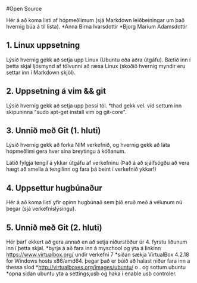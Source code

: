 #Open Source

Hér á að koma listi af hópmeðlimum (sjá Markdown leiðbeiningar um það hvernig búa á til lista).
*Anna Birna Ivarsdottir
*Bjorg Marium Adamsdottir
## 1. Linux uppsetning

Lýsið hvernig gekk að setja upp Linux (Ubuntu eða aðra útgáfu). Bætið inn í þetta skjal ljósmynd af tölvunni að ræsa Linux (skoðið hvernig myndir eru settar inn í Markdown skjöl).

## 2. Uppsetning á vim && git
Lýsið hvernig gekk að setja upp þessi tól.
*thad gekk vel. vid settum inn skipuninna "sudo apt-get install vim og git-core". 


## 3. Unnið með Git (1. hluti)

Lýsið hvernig gekk að forka NIM verkefnið, og hvernig gekk að láta hópmeðlimi gera hver sína breytingu á kóðanum.

Látið fylgja tengil á ykkar útgáfu af verkefninu (Það á að sjálfsögðu að vera hægt að smella á tengilinn og fara þá beint í verkefnið ykkar!)

## 4. Uppsettur hugbúnaður

Hér á að koma listi yfir opinn hugbúnað sem þið eruð með á vélunum nú þegar (sjá verkefnislýsingu).

## 5. Unnið með Git (2. hluti)

Hér þarf ekkert að gera annað en að setja niðurstöður úr 4. fyrstu liðunum inn í þetta skjal.
*byrja á að fara inn á myschool og ýta á  linkinn  https://www.virtualbox.org/ undir verkefni 7 
*síðan sækja VirtualBox 4.2.18 for Windows hosts  x86/amd64. þegar það er búið að halast niður fara inn a thessa slod
*http://virtualboxes.org/images/ubuntu/ o . og sottum ubuntu
*opna sidan ubuntu yta a settings,usb og haka i enable usb controler.

